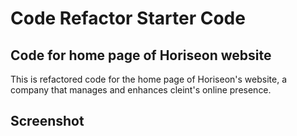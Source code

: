 # Code Refactor Starter Code

## Code for home page of Horiseon website
This is refactored code for the home page of Horiseon's website, a company that manages and enhances cleint's online presence. 
## Screenshot
